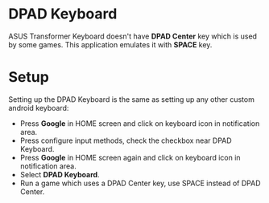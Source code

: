 # DPAD Keyboard #

ASUS Transformer Keyboard doesn't have **DPAD Center** key which is used by some games. This application emulates it with **SPACE** key.


# Setup #

Setting up the DPAD Keyboard is the same as setting up any other custom android keyboard:
  * Press **Google** in HOME screen and click on keyboard icon in notification area.
  * Press configure input methods, check the checkbox near DPAD Keyboard.
  * Press **Google** in HOME screen again and click on keyboard icon in notification area.
  * Select **DPAD Keyboard**.
  * Run a game which uses a DPAD Center key, use SPACE instead of DPAD Center.